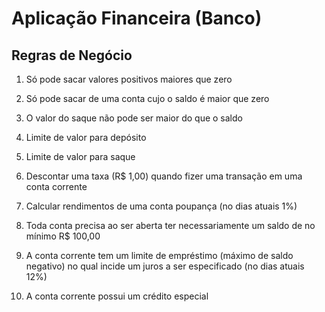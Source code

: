 ﻿# Aplicação Financeira (Banco)


## Regras de Negócio

1. Só pode sacar valores positivos maiores que zero

2. Só pode sacar de uma conta cujo o saldo é maior que zero

3. O valor do saque não pode ser maior do que o saldo

4. Limite de valor para depósito

5. Limite de valor para saque

6. Descontar uma taxa (R$ 1,00) quando fizer uma transação em uma conta
corrente

7. Calcular rendimentos de uma conta poupança (no dias atuais 1%)

8. Toda conta precisa ao ser aberta ter necessariamente um saldo de no
mínimo R$ 100,00

9. A conta corrente tem um limite de empréstimo (máximo de saldo negativo)
no qual incide um juros a ser especificado (no dias atuais 12%)

10. A conta corrente possui um crédito especial